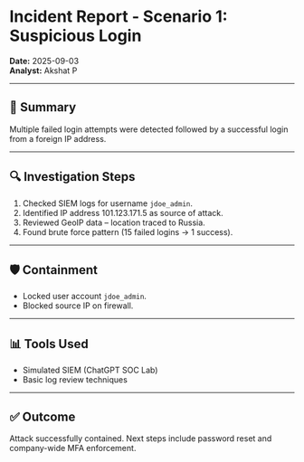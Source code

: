 # Incident Report - Scenario 1: Suspicious Login

**Date:** 2025-09-03  
**Analyst:** Akshat P

---

## 📝 Summary
Multiple failed login attempts were detected followed by a successful login from a foreign IP address.

---

## 🔍 Investigation Steps
1. Checked SIEM logs for username `jdoe_admin`.
2. Identified IP address 101.123.171.5 as source of attack.
3. Reviewed GeoIP data – location traced to Russia.
4. Found brute force pattern (15 failed logins → 1 success).

---

## 🛡 Containment
- Locked user account `jdoe_admin`.
- Blocked source IP on firewall.

---

## 📊 Tools Used
- Simulated SIEM (ChatGPT SOC Lab)
- Basic log review techniques

---

## ✅ Outcome
Attack successfully contained. Next steps include password reset and company-wide MFA enforcement.
